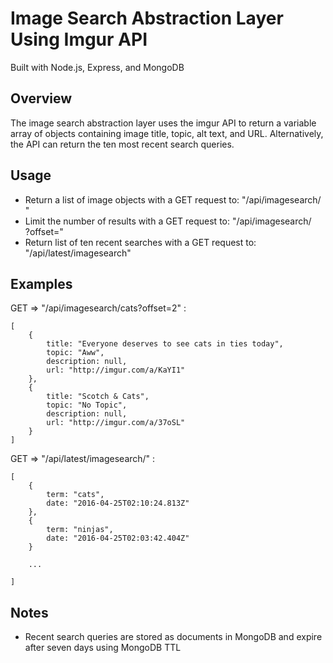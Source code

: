 # Image Search Abstraction Layer Using Imgur API

Built with Node.js, Express, and MongoDB

## Overview

The image search abstraction layer uses the imgur API to return a variable array of objects containing image title, topic, alt text, and URL. Alternatively, the API can return the ten most recent search queries.

## Usage

- Return a list of image objects with a GET request to: "/api/imagesearch/<Search Term>"
- Limit the number of results with a GET request to: "/api/imagesearch/<Search Term>?offset=<Number>"
- Return list of ten recent searches with a GET request to: "/api/latest/imagesearch"

## Examples

GET => "/api/imagesearch/cats?offset=2" :

```
[
    {
        title: "Everyone deserves to see cats in ties today",
        topic: "Aww",
        description: null,
        url: "http://imgur.com/a/KaYI1"
    },
    {
        title: "Scotch & Cats",
        topic: "No Topic",
        description: null,
        url: "http://imgur.com/a/37oSL"
    }
]
```
GET => "/api/latest/imagesearch/" :
```
[
    {
        term: "cats",
        date: "2016-04-25T02:10:24.813Z"
    },
    {
        term: "ninjas",
        date: "2016-04-25T02:03:42.404Z"
    }
    
    ...
    
]
```

## Notes

- Recent search queries are stored as documents in MongoDB and expire after seven days using MongoDB TTL
